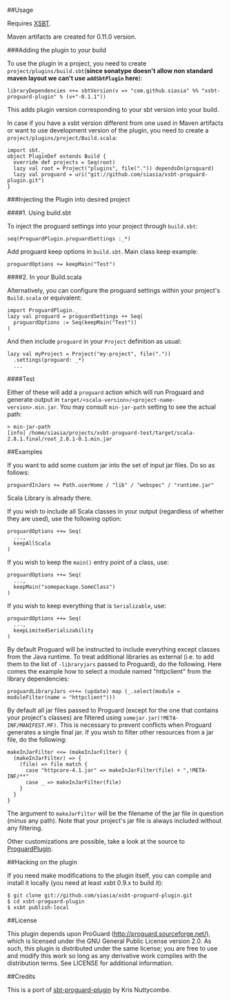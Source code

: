 ##Usage

Requires [XSBT](http://github.com/harrah/xsbt).

Maven artifacts are created for 0.11.0 version.

###Adding the plugin to your build

To use the plugin in a project, you need to create `project/plugins/build.sbt`(**since sonatype doesn't allow non standard maven layout we can't use `addSbtPlugin` here**):

    libraryDependencies <+= sbtVersion(v => "com.github.siasia" %% "xsbt-proguard-plugin" % (v+"-0.1.1"))
		
This adds plugin version corresponding to your sbt version into your build.

In case if you have a xsbt version different from one used in Maven artifacts or want to use development version of the plugin, you need to create a `project/plugins/project/Build.scala`:    

    import sbt._
    object PluginDef extends Build {
      override def projects = Seq(root)
      lazy val root = Project("plugins", file(".")) dependsOn(proguard)
      lazy val proguard = uri("git://github.com/siasia/xsbt-proguard-plugin.git")
    }
    
###Injecting the Plugin into desired project

####1. Using build.sbt

To inject the proguard settings into your project through `build.sbt`:

    seq(ProguardPlugin.proguardSettings :_*)
    
Add proguard keep options in `build.sbt`. Main class keep example:

    proguardOptions += keepMain("Test")

####2. In your Build.scala

Alternatively, you can configure the proguard settings within your project's `Build.scala` or equivalent:

    import ProguardPlugin._
    lazy val proguard = proguardSettings ++ Seq(
      proguardOptions := Seq(keepMain("Test"))
    )
    
And then include `proguard` in your `Project` definition as usual:

    lazy val myProject = Project("my-project", file("."))
      .settings(proguard: _*)
      ...

####Test

Either of these will add a `proguard` action which will run Proguard and generate output in `target/<scala-version>/<project-name-version>.min.jar`. You may consult `min-jar-path` setting to see the actual path:

    > min-jar-path
    [info] /home/siasia/projects/xsbt-proguard-test/target/scala-2.8.1.final/root_2.8.1-0.1.min.jar
		
##Examples

If you want to add some custom jar into the set of input jar files. Do so as follows:

    proguardInJars += Path.userHome / "lib" / "webspec" / "runtime.jar"
    
Scala Library is already there.

If you wish to include all Scala classes in your output (regardless of whether
they are used), use the following option:

    proguardOptions ++= Seq(
      ...,
      keepAllScala
    )

If you wish to keep the `main()` entry point of a class, use:

    proguardOptions ++= Seq(
      ...,
      keepMain("somepackage.SomeClass")
    )

If you wish to keep everything that is `Serializable`, use:

    proguardOptions ++= Seq(
      ...,
      keepLimitedSerializability
    )

By default Proguard will be instructed to include everything except classes
from the Java runtime. To treat additional libraries as external (i.e. to
add them to the list of `-libraryjars` passed to Proguard), do the following. Here comes the example how to select a module named "httpclient" from the library dependencies:
    
    proguardLibraryJars <++= (update) map (_.select(module = moduleFilter(name = "httpclient")))

By default all jar files passed to Proguard (except for the one that contains
your project's classes) are filtered using
`somejar.jar(!META-INF/MANIFEST.MF)`. This is necessary to prevent conflicts
when Proguard generates a single final jar. If you wish to filter other
resources from a jar file, do the following:

    makeInJarFilter <<= (makeInJarFilter) {
      (makeInJarFilter) => {
        (file) => file match {
          case "httpcore-4.1.jar" => makeInJarFilter(file) + ",!META-INF/**"
          case _ => makeInJarFilter(file)
        }
      }
    }

The argument to `makeJarFilter` will be the filename of the jar file in
question (minus any path). Note that your project's jar file is always included
without any filtering.

Other customizations are possible, take a look at the source to [ProguardPlugin](http://github.com/siasia/xsbt-proguard-plugin/blob/master/src/main/scala/ProguardPlugin.scala).

##Hacking on the plugin

If you need make modifications to the plugin itself, you can compile and install it locally (you need at least xsbt 0.9.x to build it):

    $ git clone git://github.com/siasia/xsbt-proguard-plugin.git
    $ cd xsbt-proguard-plugin
    $ xsbt publish-local

##License

This plugin depends upon ProGuard (http://proguard.sourceforge.net/),
which is licensed under the GNU General Public License version 2.0.
As such, this plugin is distributed under the same license; you are
free to use and modify this work so long as any derivative work complies
with the distribution terms. See LICENSE for additional information.

##Credits

This is a port of [sbt-proguard-plugin](http://github.com/nuttycom/sbt-proguard-plugin) by Kris Nuttycombe.
